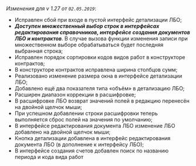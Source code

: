 _Изменения для v 1.27 от `02.05.2019`_:
- Исправлен сбой при входе в пустой интерфейс детализации ЛБО;
- ***Доступен множественный выбор строк в интерфейсах редактирования справочников, интерфейсе создания документов ЛБО и контрактов***. В случае вызова функции изменения записи при множественном выборе обрабатываться будет последняя выбранная строка;
- Исправлен порядок сортировки кодов видов работ в конструкторе контрактов;
- В конструкторе контрактов исправлена ширина столбцов сумм;
- Реализовано изменение размера окна в интерфейсе детализации ЛБО;
- Добавлено ещё два показателя типа «объём» в детализацию ЛБО;
- Расширен диапазон коррекции в расшифровке;
- В расшифровке ЛБО возврат значений полей в редакцию перенесён на двойной щелчок мыши;
- При успешном добавлении строки расшифровки теперь выполняется сброс полей на значения по умолчанию;
- В интерфейсе редактирования документа ЛБО изменение ЛБО добавлено на двойной щелчок мыши;
- Кнопка детализации добавлена в интерфейс редактирования документа ЛБО (в дополнение к интерфейсу ЛБО);
- В интерфейсе создания счетов добавлен поиск по названию периода и кода вида работ
